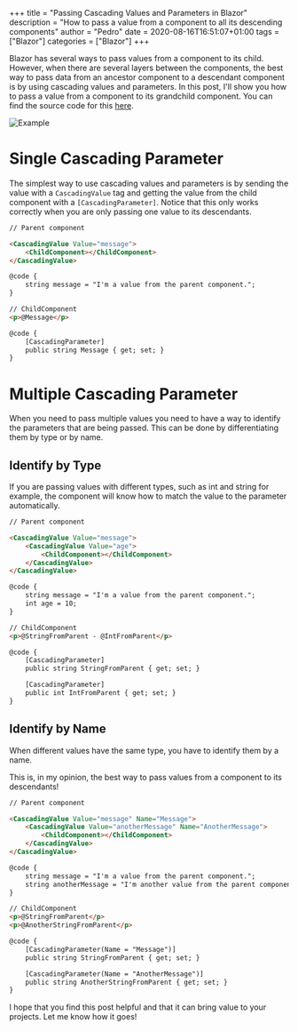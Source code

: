 +++
title = "Passing Cascading Values and Parameters in Blazor"
description = "How to pass a value from a component to all its descending components"
author = "Pedro"
date = 2020-08-16T16:51:07+01:00
tags = ["Blazor"]
categories = ["Blazor"]
+++

Blazor has several ways to pass values from a component to its child. However, when there are several layers between the components, the best way to pass data from an ancestor component to a descendant component is by using cascading values and parameters. In this post, I'll show you how to pass a value from a component to its grandchild component. You can find the source code for this [here](https://github.com/pedropalmares/BlazorServerSamples/commit/384a5445410e1644d6fca8c807e4b8fc0e894f39).

![Example](/img/blazor-cascading-value-1.png)

# Single Cascading Parameter
The simplest way to use cascading values and parameters is by sending the value with a `CascadingValue` tag and getting the value from the child component with a `[CascadingParameter]`. Notice that this only works correctly when you are only passing one value to its descendants.

```html
// Parent component

<CascadingValue Value="message">
    <ChildComponent></ChildComponent>
</CascadingValue>

@code {
    string message = "I'm a value from the parent component.";
}
```

```html
// ChildComponent
<p>@Message</p>

@code {
    [CascadingParameter]
    public string Message { get; set; }
}
```

# Multiple Cascading Parameter
When you need to pass multiple values you need to have a way to identify the parameters that are being passed. This can be done by differentiating them by type or by name.

## Identify by Type
If you are passing values with different types, such as int and string for example, the component will know how to match the value to the parameter automatically.

```html
// Parent component

<CascadingValue Value="message">
    <CascadingValue Value="age">
        <ChildComponent></ChildComponent>
    </CascadingValue>
</CascadingValue>

@code {
    string message = "I'm a value from the parent component.";
    int age = 10;
}
```

```html
// ChildComponent
<p>@StringFromParent - @IntFromParent</p>

@code {
    [CascadingParameter]
    public string StringFromParent { get; set; }

    [CascadingParameter]
    public int IntFromParent { get; set; }
}
```

## Identify by Name
When different values have the same type, you have to identify them by a name.

This is, in my opinion, the best way to pass values from a component to its descendants!

```html
// Parent component

<CascadingValue Value="message" Name="Message">
    <CascadingValue Value="anotherMessage" Name="AnotherMessage">
        <ChildComponent></ChildComponent>
    </CascadingValue>
</CascadingValue>

@code {
    string message = "I'm a value from the parent component.";
    string anotherMessage = "I'm another value from the parent component.";
}
```

```html
// ChildComponent
<p>@StringFromParent</p>
<p>@AnotherStringFromParent</p>

@code {
    [CascadingParameter(Name = "Message")]
    public string StringFromParent { get; set; }

    [CascadingParameter(Name = "AnotherMessage")]
    public string AnotherStringFromParent { get; set; }
}
```

I hope that you find this post helpful and that it can bring value to your projects. Let me know how it goes!